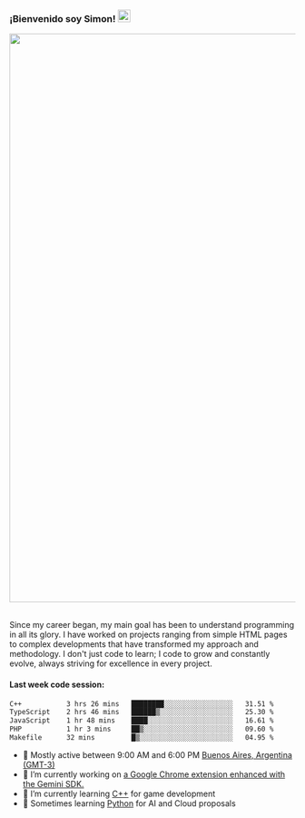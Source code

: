 <h3 align="flex-start"><b>¡Bienvenido soy Simon!&nbsp;</b><img src="https://media.giphy.com/media/hvRJCLFzcasrR4ia7z/giphy.gif" width="22"></h3>

<section>
  <img src="https://raw.githubusercontent.com/saadeghi/saadeghi/master/dino.gif" width="1000">
</section>

<br>
<p>Since my career began, my main goal has been to understand programming in all its glory. I have worked on projects ranging from simple HTML pages to complex developments that have transformed my approach and methodology. I don't just code to learn; I code to grow and constantly evolve, always striving for excellence in every project.</p>

<h4><b>Last week code session: </b></h4>

<!--START_SECTION:waka-->

```txt
C++           3 hrs 26 mins   ████████░░░░░░░░░░░░░░░░░   31.51 %
TypeScript    2 hrs 46 mins   ██████▒░░░░░░░░░░░░░░░░░░   25.30 %
JavaScript    1 hr 48 mins    ████░░░░░░░░░░░░░░░░░░░░░   16.61 %
PHP           1 hr 3 mins     ██▒░░░░░░░░░░░░░░░░░░░░░░   09.60 %
Makefile      32 mins         █▒░░░░░░░░░░░░░░░░░░░░░░░   04.95 %
```

<!--END_SECTION:waka-->

- 🚩 Mostly active between 9:00 AM and 6:00 PM <a href=https://onlinealarmkur.com/world/es>Buenos Aires, Argentina (GMT-3)</a>
- 👷 I’m currently working on <a href=https://github.com/snapverse/gemini-snippet-monorepo>a Google Chrome extension enhanced with the Gemini SDK.</a>
- 👴 I’m currently learning <a href=https://images3.memedroid.com/images/UPLOADED755/65f2bce6734f6.webp>C++</a> for game development
- 🐍 Sometimes learning <a href=https://qph.cf2.quoracdn.net/main-qimg-4472b6229cb75bf66ab531f3ebd4f975-lq>Python</a> for AI and Cloud proposals
